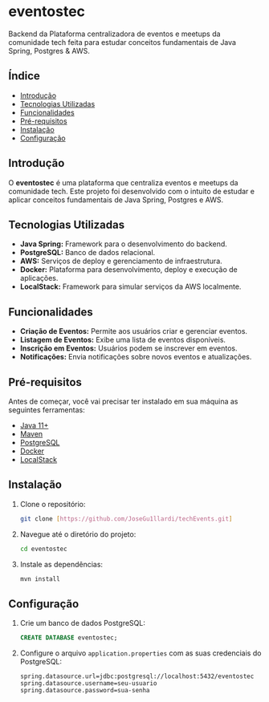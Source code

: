 # eventostec

Backend da Plataforma centralizadora de eventos e meetups da comunidade tech feita para estudar conceitos fundamentais de Java Spring, Postgres & AWS.

## Índice

- [Introdução](#introdução)
- [Tecnologias Utilizadas](#tecnologias-utilizadas)
- [Funcionalidades](#funcionalidades)
- [Pré-requisitos](#pré-requisitos)
- [Instalação](#instalação)
- [Configuração](#configuração)

## Introdução

O **eventostec** é uma plataforma que centraliza eventos e meetups da comunidade tech. Este projeto foi desenvolvido com o intuito de estudar e aplicar conceitos fundamentais de Java Spring, Postgres e AWS.

## Tecnologias Utilizadas

- **Java Spring:** Framework para o desenvolvimento do backend.
- **PostgreSQL:** Banco de dados relacional.
- **AWS:** Serviços de deploy e gerenciamento de infraestrutura.
- **Docker:** Plataforma para desenvolvimento, deploy e execução de aplicações.
- **LocalStack:** Framework para simular serviços da AWS localmente.

## Funcionalidades

- **Criação de Eventos:** Permite aos usuários criar e gerenciar eventos.
- **Listagem de Eventos:** Exibe uma lista de eventos disponíveis.
- **Inscrição em Eventos:** Usuários podem se inscrever em eventos.
- **Notificações:** Envia notificações sobre novos eventos e atualizações.

## Pré-requisitos

Antes de começar, você vai precisar ter instalado em sua máquina as seguintes ferramentas:

- [Java 11+](https://www.oracle.com/java/technologies/javase-jdk11-downloads.html)
- [Maven](https://maven.apache.org/install.html)
- [PostgreSQL](https://www.postgresql.org/download/)
- [Docker](https://www.docker.com/get-started)
- [LocalStack](https://github.com/localstack/localstack)

## Instalação

1. Clone o repositório:

   ```bash
   git clone [https://github.com/JoseGu1llardi/techEvents.git]
   ```

2. Navegue até o diretório do projeto:

   ```bash
   cd eventostec
   ```

3. Instale as dependências:

   ```bash
   mvn install
   ```

## Configuração

1. Crie um banco de dados PostgreSQL:

   ```sql
   CREATE DATABASE eventostec;
   ```

2. Configure o arquivo `application.properties` com as suas credenciais do PostgreSQL:

   ```properties
   spring.datasource.url=jdbc:postgresql://localhost:5432/eventostec
   spring.datasource.username=seu-usuario
   spring.datasource.password=sua-senha
   ```
